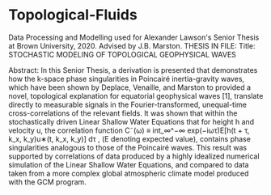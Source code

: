 # Topological-Fluids

Data Processing and Modelling used for Alexander Lawson's Senior Thesis at Brown University, 2020. Advised by J.B. Marston.
THESIS IN FILE:
Title: STOCHASTIC MODELING OF TOPOLOGICAL GEOPHYSICAL WAVES

Abstract:
In this Senior Thesis, a derivation is presented that demonstrates how the k-space phase
singularities in Poincairé inertia-gravity waves, which have been shown by Deplace, Venaille, and Marston to provided a novel, topological explanation for equatorial geophysical
waves [1], translate directly to measurable signals in the Fourier-transformed, unequal-time
cross-correlations of the relevant fields. It was shown that within the stochastically driven
Linear Shallow Water Equations that for height h and velocity u, the correlation function
C˜(ω) ≡ int_∞^−∞ exp(−iωτ)E[h(t + τ, k_x, k_y)u∗(t, k_x, k_y)] dτ , (E denoting expected value), contains
phase singularities analogous to those of the Poincairé waves. This result was supported by
correlations of data produced by a highly idealized numerical simulation of the Linear Shallow Water Equations, and compared to data taken from a more complex global atmospheric
climate model produced with the GCM program.
